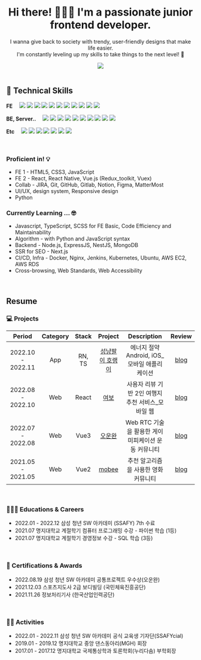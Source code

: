 
<h1 align="center">Hi there! 🙋🏻‍♀️ I'm a passionate junior frontend developer.</h1>

<p align="center">
  I wanna give back to society with trendy, user-friendly designs that make life easier.</br>
  I'm constantly leveling up my skills to take things to the next level! 💪
</p>


<div align="center">
<a href="https://hits.seeyoufarm.com"><img src="https://hits.seeyoufarm.com/api/count/incr/badge.svg?url=https%3A%2F%2Fgithub.com%2Fmooyah5%2Fhit-counter&count_bg=%23D3CBFF&title_bg=%234D3BFF&icon=&icon_color=%23E7E7E7&title=1000+%EB%8F%84%EB%8B%AC+%EC%9D%B8%EC%A6%9D+%EC%8B%9C+%EB%B0%A5%EC%82%AC%EC%A4%8C&edge_flat=true"/></a>
  </div>
  <br/>



## 🔭 Technical Skills

<p dir="auto">

  <b> FE　</b>
  <img src="https://img.shields.io/badge/JS_es6-F7DF1E?style=flat-square&logo=JavaScript&logoColor=white">
  <img src="https://img.shields.io/badge/TS-3178C6?style=flat-square&logo=TypeScript&logoColor=white">
  <img src="https://img.shields.io/badge/HTML5-E34F26?style=flat-square&amp;logo=HTML5&amp;logoColor=white">
  <img src="https://img.shields.io/badge/CSS3-1572B6?style=flat-square&amp;logo=CSS3&amp;logoColor=white">
  <img src="https://img.shields.io/badge/React-61DAFB?style=flat-square&logo=React&logoColor=white">
  <img src="https://img.shields.io/badge/ReactNative-61DAFB?style=flat-square&logo=React&logoColor=white">
  <img src="https://img.shields.io/badge/Redux-764ABC?style=flat-square&logo=Redux&logoColor=white">
  <img src="https://img.shields.io/badge/Vue.js-4FC08D?style=flat-square&amp;logo=Vue.js&amp;logoColor=white">
  <img src="https://img.shields.io/badge/Next.js-000000?style=flat-square&amp;logo=Next.js&amp;logoColor=white">
  <img src="https://img.shields.io/badge/JQuery-0769AD?style=flat-square&amp;logo=JQuery&amp;logoColor=white">
  <img src="https://img.shields.io/badge/Bootstrap-7952B3?style=flat-square&amp;logo=Bootstrap&amp;logoColor=white">
 
  <b> BE, Server..　</b>
  <img src="https://img.shields.io/badge/Node.js-339933?style=flat-square&amp;logo=Node.js&amp;logoColor=white">
  <img src="https://img.shields.io/badge/Express-000000?style=flat-square&amp;logo=Express&amp;logoColor=white" >
  <img src="https://img.shields.io/badge/NestJS-E0234E?style=flat-square&amp;logo=NestJS&amp;logoColor=white" >
  <img src="https://img.shields.io/badge/Django-092E20?style=flat-square&amp;logo=Django&amp;logoColor=white">
  <img src="https://img.shields.io/badge/Docker-2496ED?style=flat-square&amp;logo=Docker&amp;logoColor=white" >
  <img src="https://img.shields.io/badge/Jenkins-D24939?style=flat-square&amp;logo=Jenkins&amp;logoColor=white" >
  <img src="https://img.shields.io/badge/Ubuntu-E95420?style=flat-square&amp;logo=Ubuntu&amp;logoColor=white" >
  <img src="https://img.shields.io/badge/Kubernetes-326CE5?style=flat-square&amp;logo=Kubernetes&amp;logoColor=white" >
  <img src="https://img.shields.io/badge/MySQL-4479A1?style=flat-square&logo=MySQL&logoColor=white">
  <img src="https://img.shields.io/badge/mongoDB-47A248?style=flat-square&logo=MongoDB&logoColor=white">
  
  
  <b>Etc　</b>
  <img src="https://img.shields.io/badge/Notion-000000?style=flat-square&amp;logo=Notion&amp;logoColor=white">
  <img src="https://img.shields.io/badge/GitHub-181717?style=flat-square&amp;logo=GitHub&amp;logoColor=white">
  <img src="https://img.shields.io/badge/GitLab-FC6D26?style=flat-square&amp;logo=GitLab&amp;logoColor=white">
  <img src="https://img.shields.io/badge/Figma-F24E1E?style=flat-square&amp;logo=Figma&amp;logoColor=white">
  <img src="https://img.shields.io/badge/Jira-0052CC?style=flat-square&amp;logo=Jira&amp;logoColor=white">
  <img src="https://img.shields.io/badge/Mattermost-0058CC?style=flat-square&amp;logo=Mattermost&amp;logoColor=white" >
  <img src="https://img.shields.io/badge/PowerPoint-B7472A?style=flat-square&amp;logo=MicrosoftPowerPoint&amp;logoColor=white" >

  
  
</p>

</br>

### Proficient in! 💡
- FE 1 - HTML5, CSS3, JavaScript
- FE 2 - React, React Native, Vue.js (Redux_toolkit, Vuex)
- Collab - JIRA, Git, GitHub, Gitlab, Notion, Figma, MatterMost
- UI/UX, design system, Responsive design
- Python

### Currently Learning ... 🤓
- Javascript, TypeScript, SCSS for FE Basic, Code Efficiency and Maintainability
- Algorithm - with Python and JavaScript syntax
- Backend - Node.js, ExpressJS, NestJS, MongoDB
- SSR for SEO - Next.js
- CI/CD, Infra - Docker, Nginx, Jenkins, Kubernetes, Ubuntu, AWS EC2, AWS RDS
- Cross-browsing, Web Standards, Web Accessibility

 
</br>



## Resume

### 💻 Projects

|      Period       |   Category  |  Stack  | Project     |Description                        | Review |
| :---------------: | :---------: | :------:|:-----------------:|:-------------------------------------------: |:--:|
| 2022.10 - 2022.11 |       App   | RN, TS  |[성냥팔이 호랭이](https://github.com/mooyah5/horaeng)| 에너지 절약 Android, iOS_모바일 애플리케이션 | [blog](https://blog.naver.com/baekhannah/223102153020)|
| 2022.08 - 2022.10 |       Web   | React   |[여보](https://github.com/mooyah5/yeo-bo) |사용자 리뷰 기반 2인 여행지 추천 서비스_모바일 웹 | [blog](https://blog.naver.com/baekhannah/223102152862)|
| 2022.07 - 2022.08 |       Web   | Vue3    |[오운완](https://github.com/mooyah5/o_un_wan)| Web RTC 기술을 활용한 게이미피케이션 운동 커뮤니티 | [blog](https://blog.naver.com/baekhannah/223102152685)|
| 2021.05 - 2021.05 |       Web   | Vue2    |[mobee](https://github.com/mooyah5/Mobee) |추천 알고리즘을 사용한 영화 커뮤니티 | [blog](https://blog.naver.com/baekhannah/223102152261)|

<br />



### 👩🏻‍🎓 Educations & Careers

- 2022.01 - 2022.12 삼성 청년 SW 아카데미 (SSAFY) 7th 수료
- 2021.07 명지대학교 계절학기 컴퓨터 프로그래밍 수강  - 파이썬 학습 (1등)
- 2021.07 명지대학교 계절학기 경영정보 수강 - SQL 학습 (3등)
<br />

### 👑 Certifications & Awards

- 2022.08.19 삼성 청년 SW 아카데미 공통프로젝트 우수상(오운완)
- 2021.12.03 스포츠지도사 2급 보디빌딩 (국민체육진흥공단)
- 2021.11.26 정보처리기사 (한국산업인력공단)
<br />

### 🤹‍♀️ Activities

- 2022.01 - 2022.11 삼성 청년 SW 아카데미 공식 교육생 기자단(SSAFYcial)
- 2019.01 - 2019.12 명지대학교 중앙 댄스동아리(MGH) 회장
- 2017.01 - 2017.12 명지대학교 국제통상학과 토론학회(누리다솜) 부학회장
<br />






